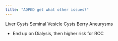 ```yaml
---
title: "ADPKD get what other issues?"
---
```

Liver Cysts
Seminal Vesicle Cysts
Berry Aneurysms

* End up on Dialysis, then higher risk for RCC

